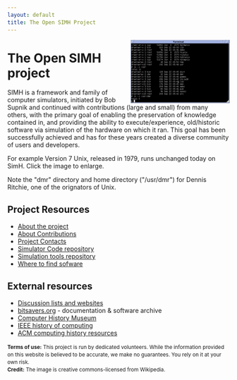 ```yaml
---
layout: default
title: The Open SIMH Project
---
```

<a href="Version_7_Unix_SIMH_PDP11_Emulation_DMR.png" target="_blank"><img align="right" width="225" height="144" src="Version_7_Unix_SIMH_PDP11_Emulation_DMR_Small.png" title="Version 7 Unix running on a SimH PDP-11 emulation" alt="Terminal window running SimH"></a>

# The Open SIMH project
SIMH is a framework and family of computer simulators, initiated by Bob Supnik and continued with contributions (large and small) from many others, with the primary goal of enabling the preservation of knowledge contained in, and providing the ability to execute/experience, old/historic software via simulation of the hardware on which it ran. This goal has been successfully achieved and has for these years created a diverse community of users and developers.

For example Version 7 Unix, released in 1979, runs unchanged today on SimH.   Click the image to enlarge.

Note the "dmr" directory and home directory ("/usr/dmr") for Dennis Ritchie, one of the orignators of Unix.



## Project Resources
 * [About the project](about)
 * [About Contributions](contributions)
 * [Project Contacts](contacts)
 * [Simulator Code repository](https://github.com/open-simh/simh)
 * [Simulation tools repository](https://github.com/open-simh/simtools)
 * [Where to find sofware](software)

## External resources
 * [Discussion lists and websites](community)
 * [bitsavers.org](http://bitsavers.org/) - documentation & software archive
 * [Computer History Museum](https://computerhistory.org/)
 * [IEEE history of computing](https://www.computer.org/csdl/magazine/an)
 * [ACM computing history resources](https://history.acm.org/acm-history/computing-history-resources-and-guides/computing-history-resources-and-guides-2/)

<small>**Terms of use:** This project is run by dedicated volunteers.
While the information provided on this website is believed to be accurate, we make no guarantees.
You rely on it at your own risk. </small><br />
<small>**Credit:** The image is creative commons-licensed from Wikipedia.</small>
